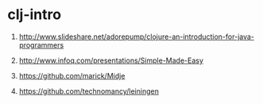 # clj-intro
1. http://www.slideshare.net/adorepump/clojure-an-introduction-for-java-programmers

2. http://www.infoq.com/presentations/Simple-Made-Easy

3. https://github.com/marick/Midje

4. https://github.com/technomancy/leiningen

